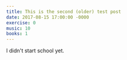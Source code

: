 ```yaml
---
title: This is the second (older) test post
date: 2017-08-15 17:00:00 -0000
exercise: 0
music: 10
books: 1
---
```

I didn't start school yet.